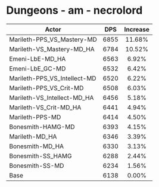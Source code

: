 # Dungeons - am - necrolord
| Actor | DPS | Increase |
|---|:---:|:---:|
|Marileth-PPS_VS_Mastery-MD|6855|11.68%|
|Marileth-VS_Mastery-MD_HA|6784|10.52%|
|Emeni-LbE-MD_HA|6563|6.92%|
|Emeni-LbE_GC-MD|6532|6.42%|
|Marileth-PPS_VS_Intellect-MD|6520|6.22%|
|Marileth-PPS_VS_Crit-MD|6508|6.03%|
|Marileth-VS_Intellect-MD_HA|6456|5.18%|
|Marileth-VS_Crit-MD_HA|6441|4.94%|
|Marileth-PPS-MD|6414|4.50%|
|Bonesmith-HAMG-MD|6393|4.15%|
|Marileth-MD_HA|6346|3.39%|
|Bonesmith-MD_HA|6330|3.13%|
|Bonesmith-SS_HAMG|6288|2.44%|
|Bonesmith-SS-MD|6234|1.56%|
|Base|6138|0.00%|
